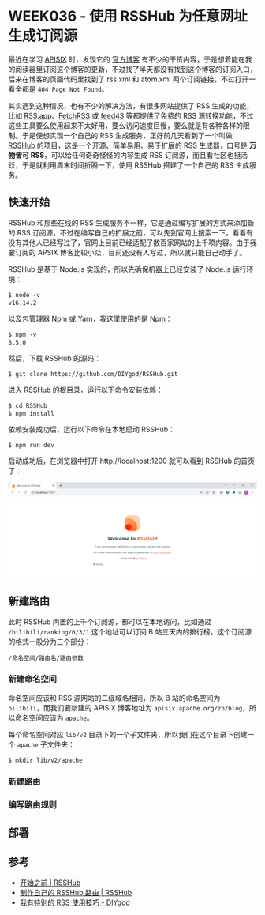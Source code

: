 # WEEK036 - 使用 RSSHub 为任意网址生成订阅源

最近在学习 [APISIX](https://apisix.apache.org/zh/) 时，发现它的 [官方博客](https://apisix.apache.org/zh/blog/) 有不少的干货内容，于是想着能在我的阅读器里订阅这个博客的更新，不过找了半天都没有找到这个博客的订阅入口，后来在博客的页面代码里找到了 rss.xml 和 atom.xml 两个订阅链接，不过打开一看全都是 `404 Page Not Found`。

其实遇到这种情况，也有不少的解决方法，有很多网站提供了 RSS 生成的功能，比如 [RSS.app](https://rss.app/)、[FetchRSS](https://fetchrss.com/) 或 [feed43](http://feed43.com/) 等都提供了免费的 RSS 源转换功能，不过这些工具要么使用起来不太好用，要么访问速度巨慢，要么就是有各种各样的限制。于是便想实现一个自己的 RSS 生成服务，正好前几天看到了一个叫做 [RSSHub](https://docs.rsshub.app/) 的项目，这是一个开源、简单易用、易于扩展的 RSS 生成器，口号是 **万物皆可 RSS**，可以给任何奇奇怪怪的内容生成 RSS 订阅源，而且看社区也挺活跃，于是就利用周末时间折腾一下，使用 RSSHub 搭建了一个自己的 RSS 生成服务。

## 快速开始

RSSHub 和那些在线的 RSS 生成服务不一样，它是通过编写扩展的方式来添加新的 RSS 订阅源。不过在编写自己的扩展之前，可以先到官网上搜索一下，看看有没有其他人已经写过了，官网上目前已经适配了数百家网站的上千项内容。由于我要订阅的 APSIX 博客比较小众，目前还没有人写过，所以就只能自己动手了。

RSSHub 是基于 Node.js 实现的，所以先确保机器上已经安装了 Node.js 运行环境：

```
$ node -v
v16.14.2
```

以及包管理器 Npm 或 Yarn，我这里使用的是 Npm：

```
$ npm -v
8.5.0
```

然后，下载 RSSHub 的源码：

```
$ git clone https://github.com/DIYgod/RSSHub.git
```

进入 RSSHub 的根目录，运行以下命令安装依赖：

```
$ cd RSSHub
$ npm install
```

依赖安装成功后，运行以下命令在本地启动 RSSHub：

```
$ npm run dev
```

启动成功后，在浏览器中打开 http://localhost:1200 就可以看到 RSSHub 的首页了：

![](./images/rsshub-homepage.png)

## 新建路由

此时 RSSHub 内置的上千个订阅源，都可以在本地访问，比如通过 `/bilibili/ranking/0/3/1` 这个地址可以订阅 B 站三天内的排行榜。这个订阅源的格式一般分为三个部分：

```
/命名空间/路由名/路由参数
```

### 新建命名空间

命名空间应该和 RSS 源网站的二级域名相同，所以 B 站的命名空间为 `bilibili`，而我们要新建的 APISIX 博客地址为 `apisix.apache.org/zh/blog`，所以命名空间应该为 `apache`。

每个命名空间对应 `lib/v2` 目录下的一个子文件夹，所以我们在这个目录下创建一个 `apache` 子文件夹：

```
$ mkdir lib/v2/apache
```

### 新建路由

### 编写路由规则

## 部署

## 参考

* [开始之前 | RSSHub](https://docs.rsshub.app/joinus/new-rss/before-start.html)
* [制作自己的 RSSHub 路由 | RSSHub](https://docs.rsshub.app/joinus/new-rss/start-code.html)
* [我有特别的 RSS 使用技巧 - DIYgod](https://diygod.me/ohmyrss)

